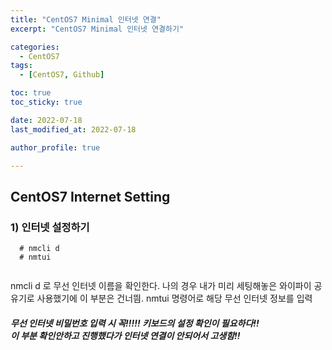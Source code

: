 ```yaml
---
title: "CentOS7 Minimal 인터넷 연결"
excerpt: "CentOS7 Minimal 인터넷 연결하기"

categories:
  - CentOS7
tags:
  - [CentOS7, Github]

toc: true
toc_sticky: true

date: 2022-07-18
last_modified_at: 2022-07-18

author_profile: true

---
```


## CentOS7 Internet Setting

### 1) 인터넷 설정하기
<pre class="black"><code>  # nmcli d
  # nmtui
  </code></pre>
  
nmcli d 로 무선 인터넷 이름을 확인한다. 나의 경우 내가 미리 세팅해놓은 와이파이 공유기로 사용했기에 이 부분은 건너띔.
nmtui   명령어로 해당 무선 인터넷 정보를 입력

##### 무선 인터넷 비밀번호 입력 시 꼭!!!!! 키보드의 설정 확인이 필요하다!! <br>이 부분 확인안하고 진행했다가 인터넷 연결이 안되어서 고생함!!
